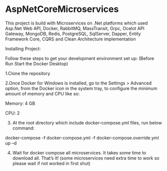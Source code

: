 # AspNetCoreMicroservices

This project is build with Microservices on .Net platforms which used Asp.Net Web API, Docker, RabbitMQ, MassTransit, Grpc, Ocelot API Gateway, MongoDB, Redis, PostgreSQL, SqlServer, Dapper, Entity Framework Core, CQRS and Clean Architecture implementation

Installing Project:

Follow these steps to get your development environment set up: (Before Run Start the Docker Desktop)

1.Clone the repository

2.Once Docker for Windows is installed, go to the Settings > Advanced option, from the Docker icon in the system tray, to configure the minimum amount of memory and CPU like so:

Memory: 4 GB

CPU: 2

3. At the root directory which include docker-compose.yml files, run below command:

docker-compose -f docker-compose.yml -f docker-compose.override.yml up –d

4. Wait for docker compose all microservices. It takes some time to download all. That’s it! (some microservices need extra time to work so please wait if not worked in first shut)

